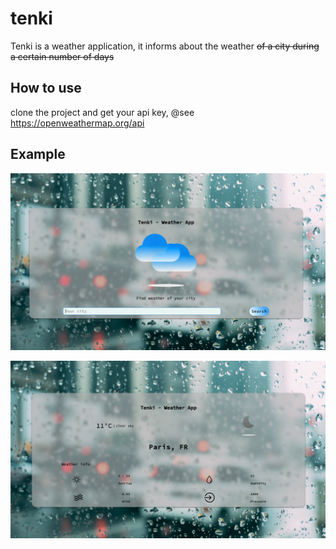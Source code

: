 # tenki

Tenki is a weather application, it informs about the weather ~~of a city during a certain number of days~~

## How to use

clone the project and get your api key, @see <https://openweathermap.org/api>

## Example

![search](doc/search.png)

![paris](doc/paris.png)
